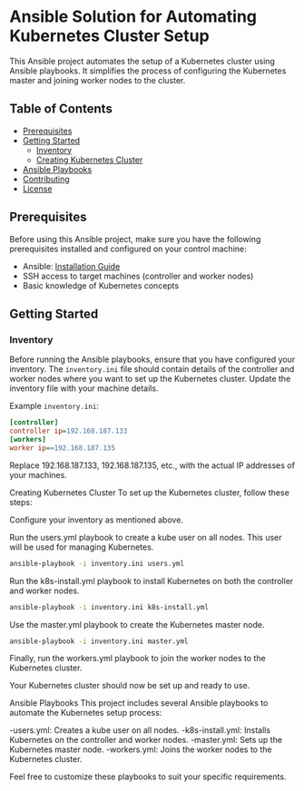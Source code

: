 
# Ansible Solution for Automating Kubernetes Cluster Setup

This Ansible project automates the setup of a Kubernetes cluster using Ansible playbooks. It simplifies the process of configuring the Kubernetes master and joining worker nodes to the cluster.

## Table of Contents

- [Prerequisites](#prerequisites)
- [Getting Started](#getting-started)
  - [Inventory](#inventory)
  - [Creating Kubernetes Cluster](#creating-kubernetes-cluster)
- [Ansible Playbooks](#ansible-playbooks)
- [Contributing](#contributing)
- [License](#license)

## Prerequisites

Before using this Ansible project, make sure you have the following prerequisites installed and configured on your control machine:

- Ansible: [Installation Guide](https://docs.ansible.com/ansible/latest/installation_guide/index.html)
- SSH access to target machines (controller and worker nodes)
- Basic knowledge of Kubernetes concepts

## Getting Started

### Inventory

Before running the Ansible playbooks, ensure that you have configured your inventory. The `inventory.ini` file should contain details of the controller and worker nodes where you want to set up the Kubernetes cluster. Update the inventory file with your machine details.

Example `inventory.ini`:

```ini
[controller]
controller ip=192.168.187.133 
[workers]
worker ip==192.168.187.135 
```



Replace 192.168.187.133, 192.168.187.135, etc., with the actual IP addresses of your machines.

Creating Kubernetes Cluster
To set up the Kubernetes cluster, follow these steps:

Configure your inventory as mentioned above.

Run the users.yml playbook to create a kube user on all nodes. This user will be used for managing Kubernetes.

```bash
ansible-playbook -i inventory.ini users.yml
```

Run the k8s-install.yml playbook to install Kubernetes on both the controller and worker nodes.


```bash
ansible-playbook -i inventory.ini k8s-install.yml
```

Use the master.yml playbook to create the Kubernetes master node.

```bash
ansible-playbook -i inventory.ini master.yml
```

Finally, run the workers.yml playbook to join the worker nodes to the Kubernetes cluster.


Your Kubernetes cluster should now be set up and ready to use.

Ansible Playbooks
This project includes several Ansible playbooks to automate the Kubernetes setup process:

-users.yml: Creates a kube user on all nodes.
-k8s-install.yml: Installs Kubernetes on the controller and worker nodes.
-master.yml: Sets up the Kubernetes master node.
-workers.yml: Joins the worker nodes to the Kubernetes cluster.


Feel free to customize these playbooks to suit your specific requirements.




